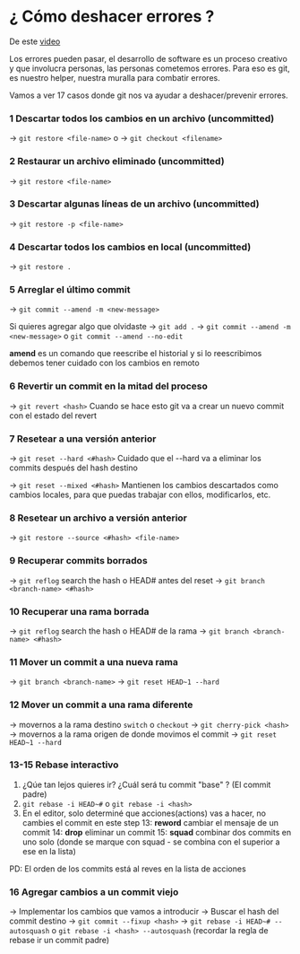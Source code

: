 # ¿ Cómo deshacer errores ?

De este [video](youtube.com/watch?v=lX9hsdsAeTk)

Los errores pueden pasar, el desarrollo de software es un proceso creativo y que involucra personas, las personas cometemos errores.
Para eso es git, es nuestro helper, nuestra muralla para combatir errores.

Vamos a ver 17 casos donde git nos va ayudar a deshacer/prevenir errores.

### 1 Descartar todos los cambios en un archivo (uncommitted)

-> `git restore <file-name>` o
-> `git checkout <filename>`

### 2 Restaurar un archivo eliminado (uncommitted)

-> `git restore <file-name>`

### 3 Descartar algunas líneas de un archivo (uncommitted)

-> `git restore -p <file-name>`

### 4 Descartar todos los cambios en local (uncommitted)

-> `git restore .`

### 5 Arreglar el último commit

-> `git commit --amend -m <new-message>`

Si quieres agregar algo que olvidaste
-> `git add .`
-> `git commit --amend -m <new-message>` o `git commit --amend --no-edit`

**amend** es un comando que reescribe el historial y si lo reescribimos debemos tener cuidado con los cambios en remoto

### 6 Revertir un commit en la mitad del proceso

-> `git revert <hash>`
Cuando se hace esto git va a crear un nuevo commit con el estado del revert

### 7 Resetear a una versión anterior

-> `git reset --hard <#hash>`
Cuidado que el --hard va a eliminar los commits después del hash destino

-> `git reset --mixed <#hash>`
Mantienen los cambios descartados como cambios locales, para que puedas trabajar con ellos, modificarlos, etc.

### 8 Resetear un archivo a versión anterior

-> `git restore --source <#hash> <file-name>`

### 9 Recuperar commits borrados

-> `git reflog` search the hash o HEAD# antes del reset
-> `git branch <branch-name> <#hash>`

### 10 Recuperar una rama borrada

-> `git reflog` search the hash o HEAD# de la rama
-> `git branch <branch-name> <#hash>`

### 11 Mover un commit a una nueva rama

-> `git branch <branch-name>`
-> `git reset HEAD~1 --hard`

### 12 Mover un commit a una rama diferente

-> movernos a la rama destino `switch` o `checkout`
-> `git cherry-pick <hash>`
-> movernos a la rama origen de donde movimos el commit
-> `git reset HEAD~1 --hard`

### 13-15 Rebase interactivo

1. ¿Qúe tan lejos quieres ir? ¿Cuál será tu commit "base" ? (El commit padre)
2. `git rebase -i HEAD~#` o `git rebase -i <hash>`
3. En el editor, solo determiné que acciones(actions) vas a hacer, no cambies el commit en este step
   13: **reword** cambiar el mensaje de un commit
   14: **drop** eliminar un commit
   15: **squad** combinar dos commits en uno solo (donde se marque con squad - se combina con el superior a ese en la lista)

PD: El orden de los commits está al reves en la lista de acciones

### 16 Agregar cambios a un commit viejo

-> Implementar los cambios que vamos a introducir
-> Buscar el hash del commit destino
-> `git commit --fixup <hash>`
-> `git rebase -i HEAD~# --autosquash` o `git rebase -i <hash> --autosquash` (recordar la regla de rebase ir un commit padre)
